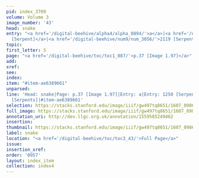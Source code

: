 ```yaml
---
pid: index_3709
volume: Volume 3
image_number: '43'
head: snake
entry: "<a href='/digital-beehive/alpha4/alpha_0894/'>a</a>|<a href='/digital-beehive/num5/num_1731/'>1250
  [Serpent]</a>|<a href='/digital-beehive/num9/num_3056/'>2119 [Serpents]</a>"
topic:
first_letter: S
page: "<a href='/digital-beehive/toc/toc1_087/'>p.37 [Image 1.97]</a>"
add:
xref:
see:
index:
item: "#item-ae6389661"
unparsed:
line: 'Head: snake|Page: p.37 [Image 1.97]|Entry: a|Entry: 1250 [Serpent]|Entry: 2119
  [Serpents]|#item-ae6389661'
selection: https://stacks.stanford.edu/image/iiif/gw497tq8651/1607_0986/1566,681,611,172/full/0/default.jpg
full_image: https://stacks.stanford.edu/image/iiif/gw497tq8651/1607_0986/full/full/0/default.jpg
annotation_uri: http://dev.llgc.org.uk/annotation/1559585249462
insertion:
thumbnail: https://stacks.stanford.edu/image/iiif/gw497tq8651/1607_0986/1566,681,611,172/150,/0/default.jpg
label: snake
location: "<a href='/digital-beehive/toc/toc3_43/'>Full Page</a>"
issue:
insertion_xref:
order: '0957'
layout: index_item
collection: index4
---
```

